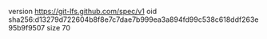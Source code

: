 version https://git-lfs.github.com/spec/v1
oid sha256:d13279d722604b8f8e7c7dae7b999ea3a894fd99c538c618ddf263e95b9f9507
size 70
